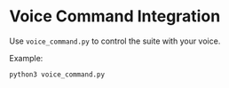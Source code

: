 # Voice Command Integration

Use `voice_command.py` to control the suite with your voice.

Example:
```bash
python3 voice_command.py
```

